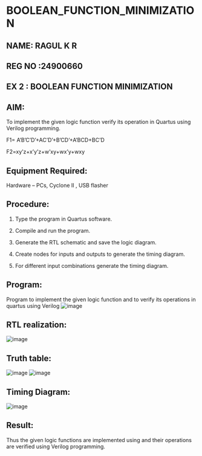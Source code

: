 # BOOLEAN_FUNCTION_MINIMIZATION

## NAME: RAGUL K R
## REG NO :24900660
## EX 2 : BOOLEAN FUNCTION MINIMIZATION 

## AIM:

To implement the given logic function verify its operation in Quartus using Verilog programming.

F1= A’B’C’D’+AC’D’+B’CD’+A’BCD+BC’D 

F2=xy’z+x’y’z+w’xy+wx’y+wxy

## Equipment Required:

Hardware – PCs, Cyclone II , USB flasher

## Procedure:

1.	Type the program in Quartus software.

2.	Compile and run the program.

3.	Generate the RTL schematic and save the logic diagram.

4.	Create nodes for inputs and outputs to generate the timing diagram.

5.	For different input combinations generate the timing diagram.


## Program:

 Program to implement the given logic function and to verify its operations in quartus using Verilog
 ![image](https://github.com/user-attachments/assets/c2cd0447-a958-488f-8ec9-470a4f95e63e)





## RTL realization:
![image](https://github.com/user-attachments/assets/41eeea18-a1f3-400a-8ce4-89b69d4ae906)

## Truth table:
![image](https://github.com/user-attachments/assets/6c4824e6-cf6a-42cd-9df2-c2bc3c6e6697)
![image](https://github.com/user-attachments/assets/b020831c-ae4b-4706-8299-38920920edcc)

## Timing Diagram:
![image](https://github.com/user-attachments/assets/c6ea9168-fdc7-4663-9495-fae80a7ba7be)

## Result:

Thus the given logic functions are implemented using and their operations are verified using Verilog programming.

